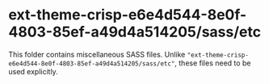 # ext-theme-crisp-e6e4d544-8e0f-4803-85ef-a49d4a514205/sass/etc

This folder contains miscellaneous SASS files. Unlike `"ext-theme-crisp-e6e4d544-8e0f-4803-85ef-a49d4a514205/sass/etc"`, these files
need to be used explicitly.
